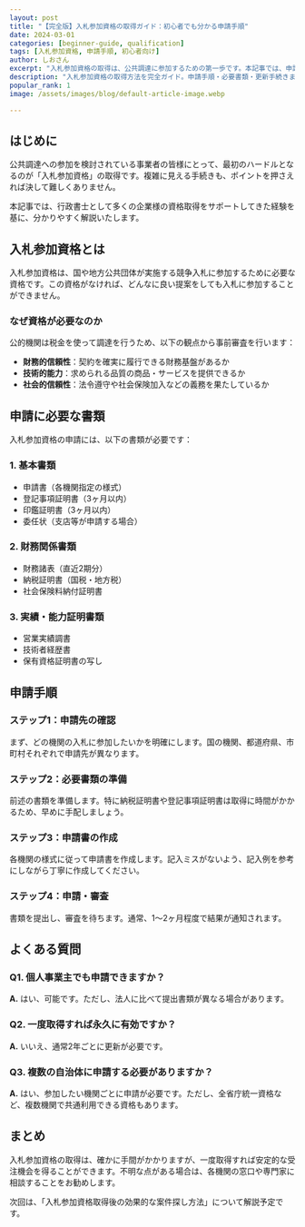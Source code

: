 ```yaml
---
layout: post
title: "【完全版】入札参加資格の取得ガイド：初心者でも分かる申請手順"
date: 2024-03-01
categories: [beginner-guide, qualification]
tags: [入札参加資格, 申請手順, 初心者向け]
author: しおさん
excerpt: "入札参加資格の取得は、公共調達に参加するための第一歩です。本記事では、申請に必要な書類から具体的な手順まで、初心者の方でも理解できるよう詳しく解説します。"
description: "入札参加資格の取得方法を完全ガイド。申請手順・必要書類・更新手続きまで行政書士が初心者向けに分かりやすく解説。"
popular_rank: 1
image: /assets/images/blog/default-article-image.webp

---
```


## はじめに

公共調達への参加を検討されている事業者の皆様にとって、最初のハードルとなるのが「入札参加資格」の取得です。複雑に見える手続きも、ポイントを押さえれば決して難しくありません。

本記事では、行政書士として多くの企業様の資格取得をサポートしてきた経験を基に、分かりやすく解説いたします。

## 入札参加資格とは

入札参加資格は、国や地方公共団体が実施する競争入札に参加するために必要な資格です。この資格がなければ、どんなに良い提案をしても入札に参加することができません。

### なぜ資格が必要なのか

公的機関は税金を使って調達を行うため、以下の観点から事前審査を行います：

- **財務的信頼性**：契約を確実に履行できる財務基盤があるか
- **技術的能力**：求められる品質の商品・サービスを提供できるか
- **社会的信頼性**：法令遵守や社会保険加入などの義務を果たしているか

## 申請に必要な書類

入札参加資格の申請には、以下の書類が必要です：

### 1. 基本書類
- 申請書（各機関指定の様式）
- 登記事項証明書（3ヶ月以内）
- 印鑑証明書（3ヶ月以内）
- 委任状（支店等が申請する場合）

### 2. 財務関係書類
- 財務諸表（直近2期分）
- 納税証明書（国税・地方税）
- 社会保険料納付証明書

### 3. 実績・能力証明書類
- 営業実績調書
- 技術者経歴書
- 保有資格証明書の写し

## 申請手順

### ステップ1：申請先の確認
まず、どの機関の入札に参加したいかを明確にします。国の機関、都道府県、市町村それぞれで申請先が異なります。

### ステップ2：必要書類の準備
前述の書類を準備します。特に納税証明書や登記事項証明書は取得に時間がかかるため、早めに手配しましょう。

### ステップ3：申請書の作成
各機関の様式に従って申請書を作成します。記入ミスがないよう、記入例を参考にしながら丁寧に作成してください。

### ステップ4：申請・審査
書類を提出し、審査を待ちます。通常、1〜2ヶ月程度で結果が通知されます。

## よくある質問

### Q1. 個人事業主でも申請できますか？
**A.** はい、可能です。ただし、法人に比べて提出書類が異なる場合があります。

### Q2. 一度取得すれば永久に有効ですか？
**A.** いいえ、通常2年ごとに更新が必要です。

### Q3. 複数の自治体に申請する必要がありますか？
**A.** はい、参加したい機関ごとに申請が必要です。ただし、全省庁統一資格など、複数機関で共通利用できる資格もあります。

## まとめ

入札参加資格の取得は、確かに手間がかかりますが、一度取得すれば安定的な受注機会を得ることができます。不明な点がある場合は、各機関の窓口や専門家に相談することをお勧めします。

次回は、「入札参加資格取得後の効果的な案件探し方法」について解説予定です。